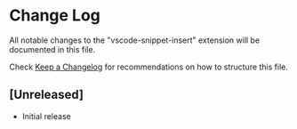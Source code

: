 # Change Log

All notable changes to the "vscode-snippet-insert" extension will be documented in this file.

Check [Keep a Changelog](http://keepachangelog.com/) for recommendations on how to structure this file.

## [Unreleased]

- Initial release